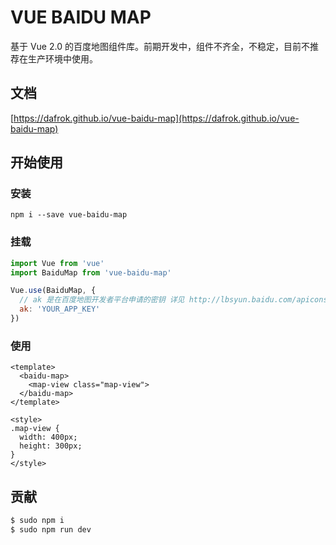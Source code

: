 # VUE BAIDU MAP

基于 Vue 2.0 的百度地图组件库。前期开发中，组件不齐全，不稳定，目前不推荐在生产环境中使用。

## 文档

[https://dafrok.github.io/vue-baidu-map](https://dafrok.github.io/vue-baidu-map)

## 开始使用

### 安装

```shell
npm i --save vue-baidu-map
```

### 挂载

```javascript
import Vue from 'vue'
import BaiduMap from 'vue-baidu-map'

Vue.use(BaiduMap, {
  // ak 是在百度地图开发者平台申请的密钥 详见 http://lbsyun.baidu.com/apiconsole/key */
  ak: 'YOUR_APP_KEY'
})
```

### 使用
```vue
<template>
  <baidu-map>
    <map-view class="map-view">
  </baidu-map>
</template>

<style>
.map-view {
  width: 400px;
  height: 300px;
}
</style>
```

## 贡献

```bash
$ sudo npm i
$ sudo npm run dev
```
